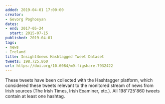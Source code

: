 ```yaml
---
added: 2019-04-01 17:00:00
creator:
- Gevorg Poghosyan
dates:
- end: 2017-05-24
  start: 2015-07-15
published: 2019-04-01
tags:
- news
- Ireland
title: Insight4news Hashtagged Tweet Dataset
tweets: 198,725,860
url: https://doi.org/10.6084/m9.figshare.7932422
---
```


These tweets have been collected with the Hashtagger platform,  which considered these tweets relevant to the monitored stream of  news from Irish sources (The Irish Times, Irish Examiner, etc.). All 198'725'860 tweets contain at least one hashtag.
